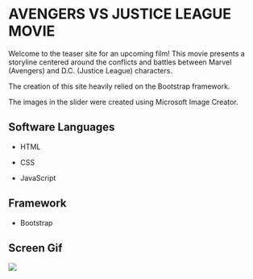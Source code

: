 <h1>AVENGERS VS JUSTICE LEAGUE MOVIE </h1>

Welcome to the teaser site for an upcoming film! This movie presents a storyline centered around the conflicts and battles between Marvel (Avengers) and D.C. (Justice League) characters.

The creation of this site heavily relied on the Bootstrap framework.

The images in the slider were created using Microsoft Image Creator.

<h2> Software Languages </h2>

- HTML

- CSS

- JavaScript

<h2> Framework </h2>

- Bootstrap

<h2> Screen Gif </h2>

![](Gmj.gif)
